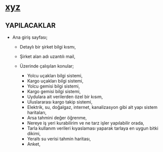# [xyz](https://erdemgns.github.io/xyz/)


## YAPILACAKLAR

- Ana giriş sayfası;
  - Detaylı bir şirket bilgi kısmı, 
  - Şirket alan adı uzantılı mail, 

  - Üzerinde çalışılan konular; 

    - Yolcu uçakları bilgi sistemi,
    - Kargo uçakları bilgi sistemi,
    - Yolcu gemisi bilgi sistemi, 
    - Kargo gemisi bilgi sistemi, 
    - Uydulara ait verilerden özel bir kısım,
    - Uluslararası kargo takip sistemi,
    - Elektrik, su, doğalgaz, internet, kanalizasyon gibi alt yapı sistem haritaları, 
    - Arsa tahmini değer öğrenme, 
    - Nereye iş yeri kurabilirim ve ne tarz işler yapılabilir orada,
    - Tarla kullanım verileri kıyaslaması yaparak tarlaya en uygun bitki dikimi,
    - Yeraltı su verisi tahmin haritası,
    - Anket, 
